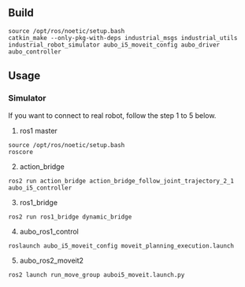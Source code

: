 ## Build

```
source /opt/ros/noetic/setup.bash
catkin_make --only-pkg-with-deps industrial_msgs industrial_utils industrial_robot_simulator aubo_i5_moveit_config aubo_driver aubo_controller
```

## Usage
### Simulator
If you want to connect to real robot, follow the step 1 to 5 below.
1. ros1 master
````
source /opt/ros/noetic/setup.bash
roscore
````

2. action_bridge
   
```
ros2 run action_bridge action_bridge_follow_joint_trajectory_2_1 aubo_i5_controller
```

3. ros1_bridge
   
```
ros2 run ros1_bridge dynamic_bridge
```

4. aubo_ros1_control

```
roslaunch aubo_i5_moveit_config moveit_planning_execution.launch
```

5. aubo_ros2_moveit2 

```
ros2 launch run_move_group auboi5_moveit.launch.py
```